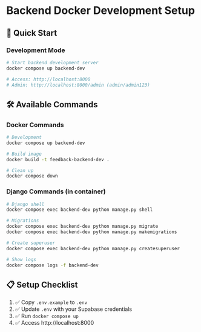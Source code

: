 # Backend Docker Development Setup

## 🚀 Quick Start

### Development Mode
```bash
# Start backend development server
docker compose up backend-dev

# Access: http://localhost:8000
# Admin: http://localhost:8000/admin (admin/admin123)
```

## 🛠️ Available Commands

### Docker Commands
```bash
# Development
docker compose up backend-dev

# Build image
docker build -t feedback-backend-dev .

# Clean up
docker compose down
```

### Django Commands (in container)
```bash
# Django shell
docker compose exec backend-dev python manage.py shell

# Migrations
docker compose exec backend-dev python manage.py migrate
docker compose exec backend-dev python manage.py makemigrations

# Create superuser
docker compose exec backend-dev python manage.py createsuperuser

# Show logs
docker compose logs -f backend-dev
```


## 📋 Setup Checklist

1. ✅ Copy `.env.example` to `.env`
2. ✅ Update `.env` with your Supabase credentials
3. ✅ Run `docker compose up`
4. ✅ Access http://localhost:8000
